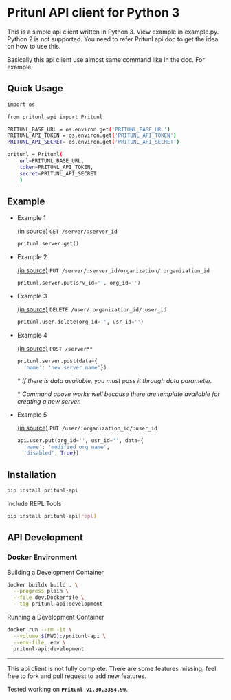 # Pritunl API client for Python 3

This is a simple api client written in Python 3. View example in
example.py.
Python 2 is not supported. You need to refer Pritunl api doc to get the
idea on how to use this.

Basically this api client use almost same command like in the doc.
For example:


## Quick Usage

```bash
import os

from pritunl_api import Pritunl

PRITUNL_BASE_URL = os.environ.get('PRITUNL_BASE_URL')
PRITUNL_API_TOKEN = os.environ.get('PRITUNL_API_TOKEN')
PRITUNL_API_SECRET= os.environ.get('PRITUNL_API_SECRET')

pritunl = Pritunl(
    url=PRITUNL_BASE_URL,
    token=PRITUNL_API_TOKEN,
    secret=PRITUNL_API_SECRET
    )

```

## Example

* Example 1

  [(in source)](https://github.com/pritunl/pritunl-web/blob/master/handlers/server.go#L9-L30) `GET /server/:server_id`

  ```python
  pritunl.server.get()
  ```

* Example 2

  [(in source)](https://github.com/pritunl/pritunl-web/blob/master/handlers/server.go#L140-L150) `PUT /server/:server_id/organization/:organization_id`

  ```python
  pritunl.server.put(srv_id='', org_id='')
  ```

* Example 3

  [(in source)](https://github.com/pritunl/pritunl-web/blob/master/handlers/user.go#L142-L152) `DELETE /user/:organization_id/:user_id`

  ```python
  pritunl.user.delete(org_id='', usr_id='')
  ```

* Example 4

  [(in source)](https://github.com/pritunl/pritunl-web/blob/master/handlers/server.go#L81-L97) `POST /server**`

  ```python
  pritunl.server.post(data={
    'name': 'new server name'})
  ```

   \* _If there is data available, you must pass it through data parameter._

   \* _Command above works well because there are template available for
   creating a new server._

* Example 5

  [(in source)](https://github.com/pritunl/pritunl-web/blob/master/handlers/user.go#L122-L140) `PUT /user/:organization_id/:user_id`

  ```python
  api.user.put(org_id='', usr_id='', data={
    'name': 'modified org name',
    'disabled': True})
  ```


## Installation

```bash
pip install pritunl-api
```

Include REPL Tools

```bash
pip install pritunl-api[repl]
```

## API Development

### Docker Environment

Building a Development Container
```sh
docker buildx build . \
  --progress plain \
  --file dev.Dockerfile \
  --tag pritunl-api:development
```

Running a Development Container

```sh
docker run --rm -it \
  --volume $(PWD):/pritunl-api \
  --env-file .env \
  pritunl-api:development
```

***
This api client is not fully complete. There are some features missing,
feel free to fork and pull request to add new features.

Tested working on **`Pritunl v1.30.3354.99`**.
